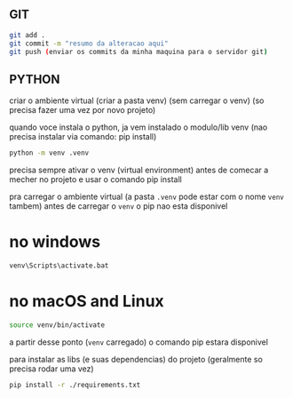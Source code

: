 ## GIT

```bash
git add .
git commit -m "resumo da alteracao aqui"
git push (enviar os commits da minha maquina para o servidor git)
```

## PYTHON

criar o ambiente virtual (criar a pasta venv) (sem carregar o venv) (so precisa fazer uma vez por novo projeto)

quando voce instala o python, ja vem instalado o modulo/lib venv (nao precisa instalar via comando: pip install)

```bash
python -m venv .venv
```

precisa sempre ativar o venv (virtual environment) antes de comecar a mecher no projeto e usar o comando pip install

pra carregar o ambiente virtual (a pasta `.venv` pode estar com o nome `venv` tambem)
antes de carregar o `venv` o pip nao esta disponivel

# no windows
```cmd
venv\Scripts\activate.bat
```

# no macOS and Linux
```bash
source venv/bin/activate
```

a partir desse ponto (`venv` carregado) o comando pip estara disponivel

para instalar as libs (e suas dependencias) do projeto (geralmente so precisa rodar uma vez)

```bash
pip install -r ./requirements.txt
```